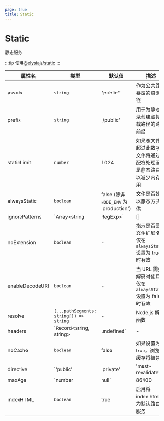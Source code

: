 ```yaml
---
page: true
title: Static 
---
```


# Static

静态服务

:::tip
使用[@elysiajs/static](https://github.com/elysiajs/elysia-static)
:::

| 属性名              | 类型                          | 默认值               | 描述                                                                                                         |
|-------------------|-----------------------------|---------------------|------------------------------------------------------------------------------------------------------------|
| assets            | `string`                    | "public"            | 作为公共路径暴露的资源路径                                                                                     |
| prefix            | `string`                    | '/public'           | 用于为静态目录创建虚拟挂载路径的路径前缀                                                                         |
| staticLimit       | `number`                    | 1024                | 如果总文件数超过此数字，文件将通过通配符处理而不是静态路由，以减少内存使用                                          |
| alwaysStatic      | `boolean`                   | false (除非 `NODE_ENV` 为 'production') | 文件是否始终以静态方式提供                                                                                     |
| ignorePatterns    | `Array<string | RegExp>`    | []                  | 要忽略发布的文件数组。如果匹配到其中一个模式，文件将不会被暴露。                                               |
| noExtension       | `boolean`                   | -                   | 指示是否需要文件扩展名，仅在 `alwaysStatic` 设置为 true 时有效                                                  |
| enableDecodeURI   | `boolean`                   | -                   | 当 URL 需要解码时使用，仅在 `alwaysStatic` 设置为 false 时有效                                                  |
| resolve           | `(...pathSegments: string[]) => string` | -                   | Node.js 解析函数                                                                                               |
| headers           | `Record<string, string> | undefined` | -                   | 设置响应头                                                                                                     |
| noCache           | `boolean`                   | false               | 如果设置为 true，浏览器缓存将被禁用                                                                             |
| directive         | `'public' | 'private' | 'must-revalidate' | 'no-cache' | 'no-store' | 'no-transform' | 'proxy-revalidate' | 'immutable'` | public             | Cache-Control 头部的指令                                                          |
| maxAge            | `number | null`            | 86400               | 指定资源被视为新鲜的最大时间（以秒为单位）。此新鲜度生命周期是相对于请求时间计算的。此设置有助于控制浏览器缓存行为。`maxAge` 为 0 将防止缓存，要求请求在使用前与服务器验证。 |
| indexHTML         | `boolean`                   | true                | 启用将 index.html 作为默认路由的服务                                                                              |